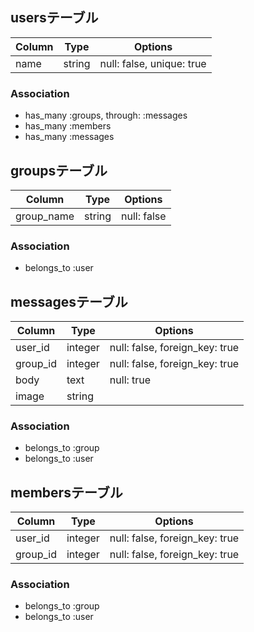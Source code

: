 ## usersテーブル
|Column|Type|Options|
|------|----|-------|
|name|string|null: false, unique: true|

### Association
- has_many :groups, through: :messages
- has_many :members
- has_many :messages

## groupsテーブル
|Column|Type|Options|
|------|----|-------|
|group_name|string|null: false|

### Association
- belongs_to :user

## messagesテーブル
|Column|Type|Options|
|------|----|-------|
|user_id|integer|null: false, foreign_key: true|
|group_id|integer|null: false, foreign_key: true|
|body|text|null: true|
|image|string|

### Association
- belongs_to :group
- belongs_to :user

## membersテーブル
|Column|Type|Options|
|------|----|-------|
|user_id|integer|null: false, foreign_key: true|
|group_id|integer|null: false, foreign_key: true|

### Association
- belongs_to :group
- belongs_to :user